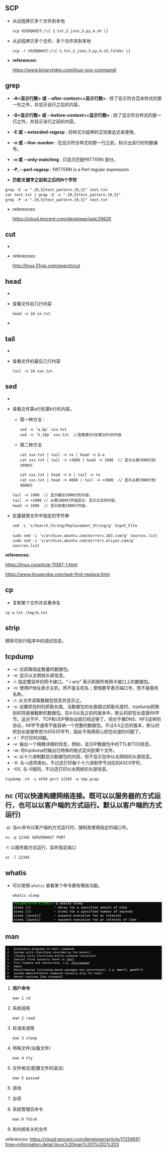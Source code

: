 ## SCP

- 从远程拷贝多个文件到本地

  ```
  scp USER@HOST:/\{ 1.txt,2.json,3.py,4.sh \}
  ```
  
- 从远程拷贝多个文件，多个文件夹到本地

  ```
  scp -r USER@HOST:/\{ 1.txt,2.json,3.py,4.sh,folder \}
  ```

  

- **references:**

  https://www.binarytides.com/linux-scp-command/

## grep

- **-A<显示行数> 或 --after-context=<显示行数>** : 除了显示符合范本样式的那一列之外，并显示该行之后的内容。
- **-B<显示行数> 或 --before-context=<显示行数>** : 除了显示符合样式的那一行之外，并显示该行之前的内容。

- **-E 或 --extended-regexp** : 将样式为延伸的正则表达式来使用。

- **-n 或 --line-number** : 在显示符合样式的那一行之前，标示出该行的列数编号。


- **-o 或 --only-matching** : 只显示匹配PATTERN 部分。
- **-P, --perl-regexp** : PATTERN is a Perl regular expression



- **匹配关键字之前和之后的N个字符**

```
grep -E -o ".{0,5}test_pattern.{0,5}" test.txt 
cat test.txt | grep -E -o ".{0,5}test_pattern.{0,5}"
grep -P -o ".{0,5}test_pattern.{0,5}" test.txt 
```



- references:

   https://cloud.tencent.com/developer/ask/29626

## cut

- 

- references: 

  http://linux.51yip.com/search/cut



## head

- 

- 查看文件前几行内容

  ```
  head -n 10 xx.txt
  ```

- 

## tail

- 

- 查看文件的最后几行内容

  ```
  tail -n 10 xxx.txt
  ```



## sed

- 

- 查看文件第a行到第b行的内容。

  - 第一种方法：

    ```
    sed -n 'a,bp' xxx.txt
    sed -n '5,10p' xxx.txt	//查看第5行到第10行的内容
    ```

  - 第二种方法

    ```
    cat xxx.txt | tail -n +a | head -n b-a
    cat xxx.txt | tail -n +3000 | head -n 1000 	// 显示从第3000行到3999行
    ```

    ```
    cat xxx.txt | head -n b | tail -n +a
    cat xxx.txt | head -n 4000 | tail -n +3000	// 显示从第3000行到4000行
    ```


  ```
  tail -n 1000 	// 显示最后1000行的内容。
  tail -n +1000	// 从第1000行开始显示，显示之后的内容。
  head -n 1000 	// 显示前面1000行内容。
  ```

- 批量替换文件中指定的字符串

  ```
  sed -i 's/Search_String/Replacement_String/g' Input_File
  
  sudo sed -i 's/archive.ubuntu.com/mirrors.163.com/g' sources.list
  sudo sed -i 's/archive.ubuntu.com/mirrors.aliyun.com/g' sources.list
  ```



**references:** 

https://linux.cn/article-11367-1.html

https://www.linuxprobe.com/sed-find-replace.html

## cp

- 复制某个文件并且重命名

```
cp a.txt /tmp/b.txt
```



## strip

移除可执行程序中的调试信息。



## tcpdump

- -c: 仅抓取指定数量的数据包。
- -e: 显示以太网帧头部信息。
- -i: 指定要监听的网卡接口。“-i any” 表示抓取所有网卡接口上的数据包。
- -n: 使用IP地址表示主机，而不是主机名；使用数字表示端口号，而不是服务名称。
- -r: 从文件读取数据包信息并显示之。
- -s: 设置抓包时的抓取长度。当数据包的长度超过抓取长度时，tcpdump抓取到的将是被截断的数据包。在4.0以及之前的版本中，默认的抓包长度是68字节。这对于IP、TCP和UDP等协议就已经足够了，但对于像DNS、NFS这样的协议，68字节通常不能容纳一个完整的数据包。不过4.0之后的版本，默认的抓包长度被修改为65535字节，因此不用再担心抓包长度的问题了。
- -t：不打印时间戳。
- -v: 输出一个稍微详细的信息，例如，显示IP数据包中的TTL和TOS信息。
- -w: 将tcpdump的输出已特殊的格式定向到某个文件。
- -x: 以十六进制数显示数据包的内容，但不显示包中以太网帧的头部信息。
- -X: 与-x选项类似，不过还打印每个十六进制字节对应的ASCII字符。
- -XX, 与-X相同，不过还打印以太网帧的头部信息。

```
tcpdump -nt -i eth0 port 12345 -w tmp.pcap
```



## nc (可以快速构建网络连接。既可以以服务器的方式运行，也可以以客户端的方式运行。默认以客户端的方式运行)

-p: 当nc命令以客户端的方式运行时，强制其使用指定的端口号。

```
nc -p 12345 SERVERHOST PORT
```

-l: 以服务器方式运行，监听指定端口

```
nc -l 12345
```







## whatis

- 可以使用 `whatis` 查看某个命令都有哪些功能。

  ```
  whatis sleep
  ```

  ![image-20210516110024368](image/image-20210516110024368.png)



## man



![image-20210516110533025](image/image-20210516110533025.png)

1. **用户命令**

   ```
   man 1 cd
   ```

2. 系统调用

   ```
   man 2 read
   ```

3. 标准库调用

   ```
   man 3 sleep
   ```

4. 特殊文件(设备文件)

   ```
   man 4 tty
   ```

5. 文件格式(配置文件的语法)

   ```
   man 5 passwd
   ```

6. 游戏

7. 杂项

8. 系统管理员命令

   ```
   man 8 fdisk
   ```

9. 和内核有关的文件



references: https://cloud.tencent.com/developer/article/1725969?from=information.detail.linux%20man%201%202%203



